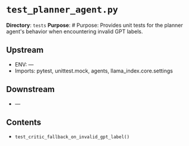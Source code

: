 # `test_planner_agent.py`

**Directory**: `tests`
**Purpose**: # Purpose: Provides unit tests for the planner agent's behavior when encountering invalid GPT labels.

## Upstream
- ENV: —
- Imports: pytest, unittest.mock, agents, llama_index.core.settings

## Downstream
- —

## Contents
- `test_critic_fallback_on_invalid_gpt_label()`